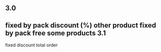 3.0
------------------------------------------
fixed by pack discount (%) other product
fixed by pack free some products
3.1
------------------------------------------
fixed discount total order

